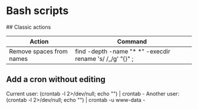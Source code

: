 # Bash scripts

## Classic actions

| Action                   | Command                                                            |
|--------------------------|--------------------------------------------------------------------|
| Remove spaces from names | find <folder> -depth -name "* *" -execdir rename 's/ /_/g' "{}" \; |

## Add a cron without editing

Current user: (crontab -l 2>/dev/null; echo "<cron syntax>") | crontab -
Another user: (crontab -l 2>/dev/null; echo "<cron syntax>") | crontab -u www-data -
